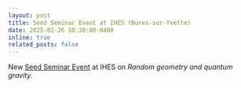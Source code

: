 ```yaml
---
layout: post
title: Seed Seminar Event at IHES (Bures-sur-Yvette)
date: 2025-02-26 10:30:00-0400
inline: true
related_posts: false
---
```


New <a href="https://seedseminar.apps.math.cnrs.fr/program/#february-26-2025"> Seed Seminar Event</a> at IHES on <i>Random geometry and quantum gravity<i>.
